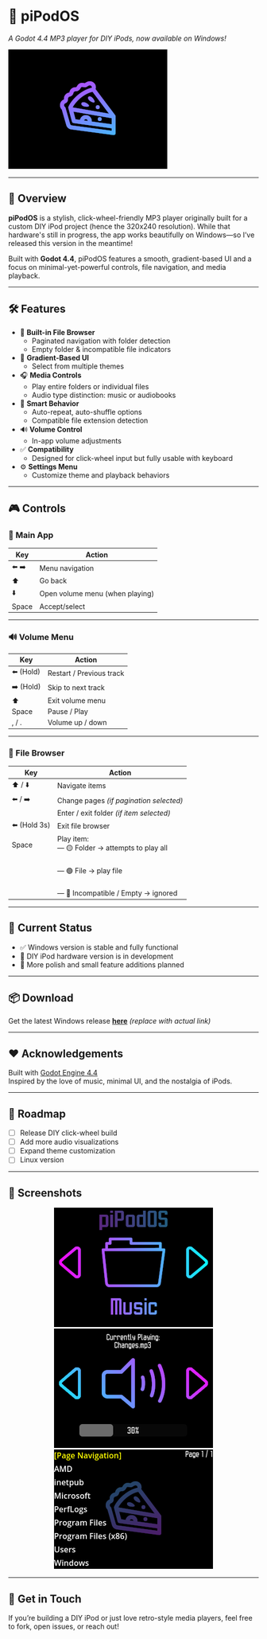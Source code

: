# 🎵 piPodOS  
*A Godot 4.4 MP3 player for DIY iPods, now available on Windows!*

![screenshot](Splash.png) <!-- Optional: add a real screenshot here -->

---

## 🌈 Overview

**piPodOS** is a stylish, click-wheel-friendly MP3 player originally built for a custom DIY iPod project (hence the 320x240 resolution). While that hardware's still in progress, the app works beautifully on Windows—so I’ve released this version in the meantime!

Built with **Godot 4.4**, piPodOS features a smooth, gradient-based UI and a focus on minimal-yet-powerful controls, file navigation, and media playback.

---

## 🛠 Features

- 📁 **Built-in File Browser**
  - Paginated navigation with folder detection
  - Empty folder & incompatible file indicators
- 🎨 **Gradient-Based UI**
  - Select from multiple themes
- 🎧 **Media Controls**
  - Play entire folders or individual files
  - Audio type distinction: music or audiobooks
- 🧠 **Smart Behavior**
  - Auto-repeat, auto-shuffle options
  - Compatible file extension detection
- 🔊 **Volume Control**
  - In-app volume adjustments
- ✅ **Compatibility**
  - Designed for click-wheel input but fully usable with keyboard
- ⚙️ **Settings Menu**
  - Customize theme and playback behaviors

---

## 🎮 Controls

### 🎵 Main App
| Key      | Action                         |
|----------|--------------------------------|
| ⬅️ ➡️     | Menu navigation                |
| ⬆️        | Go back                        |
| ⬇️        | Open volume menu (when playing)|
| Space    | Accept/select                  |

---

### 🔊 Volume Menu
| Key       | Action                       |
|-----------|------------------------------|
| ⬅️ (Hold) | Restart / Previous track     |
| ➡️ (Hold) | Skip to next track           |
| ⬆️        | Exit volume menu             |
| Space     | Pause / Play                 |
| , / .     | Volume up / down             |

---

### 📁 File Browser
| Key        | Action                                                      |
|------------|-------------------------------------------------------------|
| ⬆️ / ⬇️   | Navigate items                                              |
| ⬅️ / ➡️   | Change pages *(if pagination selected)*                     |
|            | Enter / exit folder *(if item selected)*                    |
| ⬅️ (Hold 3s)| Exit file browser                                          |
| Space      | Play item:<br>— 🟡 Folder → attempts to play all            |
|            |           <br>— 🟢 File → play file                         |
|            |           <br>— 🔴 Incompatible / Empty → ignored           |

---

## 🧪 Current Status

- ✅ Windows version is stable and fully functional
- 🔧 DIY iPod hardware version is in development
- 🚧 More polish and small feature additions planned

---

## 📦 Download

Get the latest Windows release [**here**](https://github.com/yourusername/piPodOS/releases) *(replace with actual link)*

---

## ❤️ Acknowledgements

Built with [Godot Engine 4.4](https://godotengine.org)  
Inspired by the love of music, minimal UI, and the nostalgia of iPods.

---

## 🔮 Roadmap

- [ ] Release DIY click-wheel build
- [ ] Add more audio visualizations
- [ ] Expand theme customization
- [ ] Linux version

---

## 📸 Screenshots

<!-- Add actual screenshots if possible -->
<p align="center">
  <img src="Main Menu.png" width="320"/>
  <img src="Volume Menu.png" width="320"/>
  <img src="Browser Menu.png" width="320"/>
</p>

---

## 👋 Get in Touch

If you’re building a DIY iPod or just love retro-style media players, feel free to fork, open issues, or reach out!

